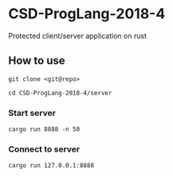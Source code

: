 # CSD-ProgLang-2018-4
Protected client/server application on rust

## How to use
`git clone <git@repo>`

`cd CSD-ProgLang-2018-4/server`

### Start server
`cargo run 8888 -n 50`

### Connect to server
`cargo run 127.0.0.1:8888`
